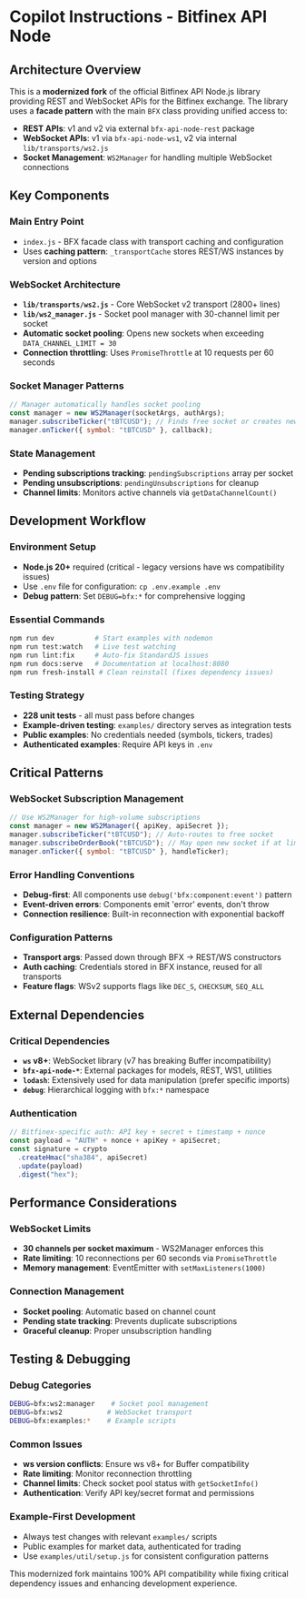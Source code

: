 # Copilot Instructions - Bitfinex API Node

## Architecture Overview

This is a **modernized fork** of the official Bitfinex API Node.js library providing REST and WebSocket APIs for the Bitfinex exchange. The library uses a **facade pattern** with the main `BFX` class providing unified access to:

- **REST APIs**: v1 and v2 via external `bfx-api-node-rest` package
- **WebSocket APIs**: v1 via `bfx-api-node-ws1`, v2 via internal `lib/transports/ws2.js`
- **Socket Management**: `WS2Manager` for handling multiple WebSocket connections

## Key Components

### Main Entry Point

- `index.js` - BFX facade class with transport caching and configuration
- Uses **caching pattern**: `_transportCache` stores REST/WS instances by version and options

### WebSocket Architecture

- **`lib/transports/ws2.js`** - Core WebSocket v2 transport (2800+ lines)
- **`lib/ws2_manager.js`** - Socket pool manager with 30-channel limit per socket
- **Automatic socket pooling**: Opens new sockets when exceeding `DATA_CHANNEL_LIMIT = 30`
- **Connection throttling**: Uses `PromiseThrottle` at 10 requests per 60 seconds

### Socket Manager Patterns

```javascript
// Manager automatically handles socket pooling
const manager = new WS2Manager(socketArgs, authArgs);
manager.subscribeTicker("tBTCUSD"); // Finds free socket or creates new one
manager.onTicker({ symbol: "tBTCUSD" }, callback);
```

### State Management

- **Pending subscriptions tracking**: `pendingSubscriptions` array per socket
- **Pending unsubscriptions**: `pendingUnsubscriptions` for cleanup
- **Channel limits**: Monitors active channels via `getDataChannelCount()`

## Development Workflow

### Environment Setup

- **Node.js 20+** required (critical - legacy versions have ws compatibility issues)
- Use `.env` file for configuration: `cp .env.example .env`
- **Debug pattern**: Set `DEBUG=bfx:*` for comprehensive logging

### Essential Commands

```bash
npm run dev          # Start examples with nodemon
npm run test:watch   # Live test watching
npm run lint:fix     # Auto-fix StandardJS issues
npm run docs:serve   # Documentation at localhost:8080
npm run fresh-install # Clean reinstall (fixes dependency issues)
```

### Testing Strategy

- **228 unit tests** - all must pass before changes
- **Example-driven testing**: `examples/` directory serves as integration tests
- **Public examples**: No credentials needed (symbols, tickers, trades)
- **Authenticated examples**: Require API keys in `.env`

## Critical Patterns

### WebSocket Subscription Management

```javascript
// Use WS2Manager for high-volume subscriptions
const manager = new WS2Manager({ apiKey, apiSecret });
manager.subscribeTicker("tBTCUSD"); // Auto-routes to free socket
manager.subscribeOrderBook("tBTCUSD"); // May open new socket if at limit
manager.onTicker({ symbol: "tBTCUSD" }, handleTicker);
```

### Error Handling Conventions

- **Debug-first**: All components use `debug('bfx:component:event')` pattern
- **Event-driven errors**: Components emit 'error' events, don't throw
- **Connection resilience**: Built-in reconnection with exponential backoff

### Configuration Patterns

- **Transport args**: Passed down through BFX → REST/WS constructors
- **Auth caching**: Credentials stored in BFX instance, reused for all transports
- **Feature flags**: WSv2 supports flags like `DEC_S`, `CHECKSUM`, `SEQ_ALL`

## External Dependencies

### Critical Dependencies

- **`ws` v8+**: WebSocket library (v7 has breaking Buffer incompatibility)
- **`bfx-api-node-*`**: External packages for models, REST, WS1, utilities
- **`lodash`**: Extensively used for data manipulation (prefer specific imports)
- **`debug`**: Hierarchical logging with `bfx:*` namespace

### Authentication

```javascript
// Bitfinex-specific auth: API key + secret + timestamp + nonce
const payload = "AUTH" + nonce + apiKey + apiSecret;
const signature = crypto
  .createHmac("sha384", apiSecret)
  .update(payload)
  .digest("hex");
```

## Performance Considerations

### WebSocket Limits

- **30 channels per socket maximum** - WS2Manager enforces this
- **Rate limiting**: 10 reconnections per 60 seconds via `PromiseThrottle`
- **Memory management**: EventEmitter with `setMaxListeners(1000)`

### Connection Management

- **Socket pooling**: Automatic based on channel count
- **Pending state tracking**: Prevents duplicate subscriptions
- **Graceful cleanup**: Proper unsubscription handling

## Testing & Debugging

### Debug Categories

```bash
DEBUG=bfx:ws2:manager    # Socket pool management
DEBUG=bfx:ws2           # WebSocket transport
DEBUG=bfx:examples:*    # Example scripts
```

### Common Issues

- **ws version conflicts**: Ensure ws v8+ for Buffer compatibility
- **Rate limiting**: Monitor reconnection throttling
- **Channel limits**: Check socket pool status with `getSocketInfo()`
- **Authentication**: Verify API key/secret format and permissions

### Example-First Development

- Always test changes with relevant `examples/` scripts
- Public examples for market data, authenticated for trading
- Use `examples/util/setup.js` for consistent configuration patterns

This modernized fork maintains 100% API compatibility while fixing critical dependency issues and enhancing development experience.
